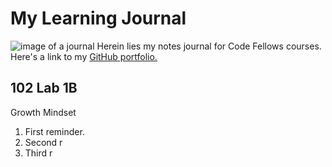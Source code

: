 # My Learning Journal
![image of a journal](https://encrypted-tbn0.gstatic.com/images?q=tbn:ANd9GcRCeTsOpZXh1DM1Xx1EZF19jRY3zo3NexiGVg&usqp=CAU)
Herein lies my notes journal for Code Fellows courses.
Here's a link to my [GitHub portfolio.](https://github.com/johnnybackus)
## 102 Lab 1B
Growth Mindset
1. First reminder.
2. Second r
3. Third r

   
